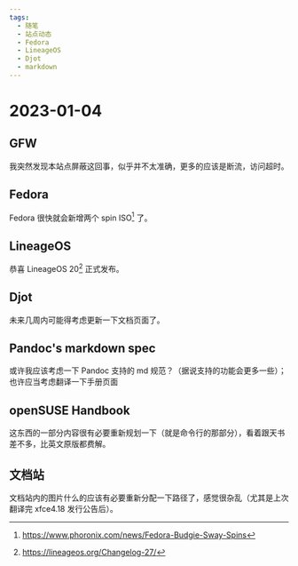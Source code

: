 ```yaml
---
tags:
  - 随笔
  - 站点动态
  - Fedora
  - LineageOS
  - Djot
  - markdown
---
```


# 2023-01-04

## GFW

我突然发现本站点屏蔽这回事，似乎并不太准确，更多的应该是断流，访问超时。

## Fedora

Fedora 很快就会新增两个 spin ISO[^1] 了。

## LineageOS

恭喜 LineageOS 20[^2] 正式发布。

## Djot

未来几周内可能得考虑更新一下文档页面了。

## Pandoc's markdown spec

或许我应该考虑一下 Pandoc 支持的 md 规范？（据说支持的功能会更多一些）；也许应当考虑翻译一下手册页面

## openSUSE Handbook

这东西的一部分内容很有必要重新规划一下（就是命令行的那部分），看着跟天书差不多，比英文原版都费解。

## 文档站

文档站内的图片什么的应该有必要重新分配一下路径了，感觉很杂乱（尤其是上次翻译完 xfce4.18 发行公告后）。

[^1]: https://www.phoronix.com/news/Fedora-Budgie-Sway-Spins
[^2]: https://lineageos.org/Changelog-27/